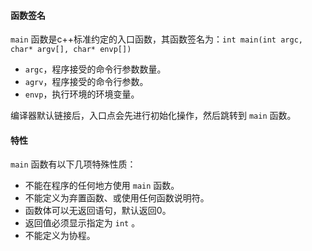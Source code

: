#### 函数签名
`main` 函数是c++标准约定的入口函数，其函数签名为：`int main(int argc, char* argv[], char* envp[])`
* `argc`，程序接受的命令行参数数量。
* `agrv`，程序接受的命令行参数。
* `envp`，执行环境的环境变量。

编译器默认链接后，入口点会先进行初始化操作，然后跳转到 `main` 函数。

#### 特性
`main` 函数有以下几项特殊性质：
* 不能在程序的任何地方使用 `main` 函数。
* 不能定义为弃置函数、或使用任何函数说明符。
* 函数体可以无返回语句，默认返回0。
* 返回值必须显示指定为 `int` 。
* 不能定义为协程。

